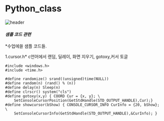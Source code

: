 # Python_class
![header](https://capsule-render.vercel.app/api?type=wave&color=auto&height=300&section=header&text=샘플%20코드들&fontSize=90)








#### ***샘플 코드 관련***

 *수업에쓸 샘플 코드들. 
 
  1.cursor.h*
 c언어에서 랜덤, 딜레이, 화면 지우기, gotoxy,커서 토글 
 
```
#include <windows.h>
#include <time.h>

#define randomize() srand((unsigned)time(NULL))
#define random(n) (rand() % (n))
#define delay(n) Sleep(n)
#define clrscr() system("cls")
#define gotoxy(x,y) { COORD Cur = {x, y}; \
	SetConsoleCursorPosition(GetStdHandle(STD_OUTPUT_HANDLE),Cur);}
#define showcursor(bShow) { CONSOLE_CURSOR_INFO CurInfo = {20, bShow}; \
	SetConsoleCursorInfo(GetStdHandle(STD_OUTPUT_HANDLE),&CurInfo); }
```





